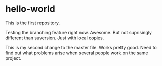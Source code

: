 # hello-world

This is the first repository. 

Testing the branching feature right now. Awesome. But not suprisingly different than suversion. Just with local copies.

This is my second change to the master file. Works pretty good. Need to find out what problems arise when several people work on the same project.
